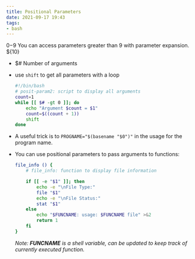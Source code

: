 ```yaml
---
title: Positional Parameters
date: 2021-09-17 19:43
tags:
- bash
---
```


$0-$9 You can access parameters greater than 9 with parameter expansion.
${10}

- $\# Number of arguments
- use `shift` to get all parameters with a loop

  ``` bash
  #!/bin/bash
  # posit-param2: script to display all arguments
  count=1
  while [[ $# -gt 0 ]]; do
      echo "Argument $count = $1"
      count=$((count + 1))
      shift
  done
  ```

- A useful trick is to `PROGNAME="$(basename "$0")"` in the usage for
  the program name.

- You can use positional parameters to pass arguments to functions:

  ``` bash
  file_info () {
      # file_info: function to display file information

      if [[ -e "$1" ]]; then
          echo -e "\nFile Type:"
          file "$1"
          echo -e "\nFile Status:"
          stat "$1"
      else
          echo "$FUNCNAME: usage: $FUNCNAME file" >&2
          return 1
      fi
  }
  ```

  *Note: **FUNCNAME** is a shell variable, can be updated to keep
  track of* *currently executed function.*

